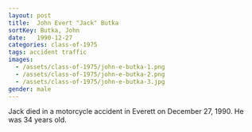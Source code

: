 ```yaml
---
layout: post
title:  John Evert "Jack" Butka
sortKey: Butka, John
date:   1990-12-27
categories: class-of-1975
tags: accident traffic
images:
  - /assets/class-of-1975/john-e-butka-1.png
  - /assets/class-of-1975/john-e-butka-2.png
  - /assets/class-of-1975/john-e-butka-3.jpg
gender: male
---
```

Jack died in a motorcycle accident in Everett on December 27, 1990. He was 34 years old.
